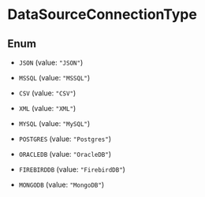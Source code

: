 

# DataSourceConnectionType

## Enum


* `JSON` (value: `"JSON"`)

* `MSSQL` (value: `"MSSQL"`)

* `CSV` (value: `"CSV"`)

* `XML` (value: `"XML"`)

* `MYSQL` (value: `"MySQL"`)

* `POSTGRES` (value: `"Postgres"`)

* `ORACLEDB` (value: `"OracleDB"`)

* `FIREBIRDDB` (value: `"FirebirdDB"`)

* `MONGODB` (value: `"MongoDB"`)



